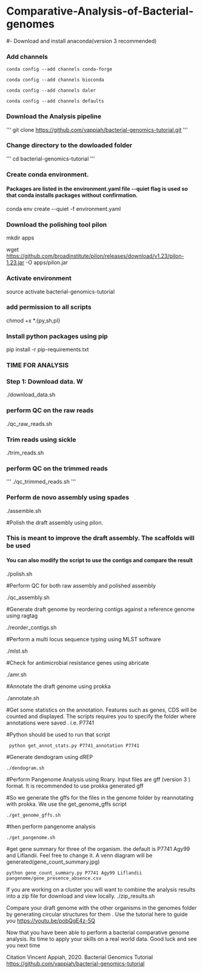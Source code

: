 # Comparative-Analysis-of-Bacterial-genomes


#- Download and install anaconda(version 3 recommended)

### Add channels

```
conda config --add channels conda-forge

conda config --add channels bioconda

conda config --add channels daler

conda config --add channels defaults
```

### Download the Analysis pipeline

'''
git clone https://github.com/vappiah/bacterial-genomics-tutorial.git
'''

### Change directory to the dowloaded folder

'''
cd bacterial-genomics-tutorial
'''

### Create conda environment.
#### Packages are listed in the environment.yaml file --quiet flag is used so that conda installs packages without confirmation. 

conda env create --quiet -f environment.yaml

### Download the polishing tool pilon

mkdir apps

wget https://github.com/broadinstitute/pilon/releases/download/v1.23/pilon-1.23.jar -O apps/pilon.jar


### Activate environment

source activate bacterial-genomics-tutorial

### add permission to all scripts

chmod +x *.{py,sh,pl}

### Install python packages using pip

pip install -r pip-requirements.txt

### TIME FOR ANALYSIS

### Step 1: Download data. W

./download_data.sh

### perform QC on the raw reads

./qc_raw_reads.sh

### Trim reads using sickle

./trim_reads.sh

### perform QC on the trimmed reads

''' ./qc_trimmed_reads.sh '''

### Perform de novo assembly using spades

./assemble.sh

#Polish the draft assembly using pilon. 
### This is meant to improve the draft assembly. The scaffolds will be used
#### You can also modify the script to use the contigs and compare the result 

./polish.sh

#Perform QC for both raw assembly and polished assembly

./qc_assembly.sh

#Generate draft genome by reordering contigs against a reference genome using ragtag

./reorder_contigs.sh

#Perform a multi locus sequence typing using MLST software

./mlst.sh

#Check for antimicrobial resistance genes using abricate

./amr.sh

#Annotate the draft genome using prokka

./annotate.sh

#Get some statistics on the annotation. Features such as genes, CDS will be counted and displayed. The scripts requires you to specify the folder where annotations were saved . i.e. P7741

#Python should be used to run that script

``` python get_annot_stats.py P7741_annotation P7741``` 

#Generate dendogram using dREP

``` ./dendogram.sh ```

#Perform Pangenome Analysis using Roary. Input files are gff (version 3 ) format. It is recommended to use prokka generated gff

#So we generate the gffs for the files in the genome folder by reannotating with prokka. We use the get_genome_gffs script

```./get_genome_gffs.sh ```

#then perform pangenome analysis

``` ./get_pangenome.sh ```

#get gene summary for three of the organism. the default is P7741 Agy99 and Liflandii. Feel free to change it. A venn diagram will be generated(gene_count_summary.jpg)

```python gene_count_summary.py P7741 Agy99 Liflandii pangenome/gene_presence_absence.csv```


If you are working on a cluster you will want to combine the analysis results into a zip file for download and view locally. 
./zip_results.sh


Compare your draft genome with the other organisms in the genomes folder by generating circular structures for them . Use the tutorial here to guide you https://youtu.be/pobQgE4z-5Q


Now that you have been able to perform a bacterial comparative genome analysis. Its time to apply your skills on a real world data.
Good luck and see you next time

Citation
Vincent Appiah, 2020.  Bacterial Genomics Tutorial  https://github.com/vappiah/bacterial-genomics-tutorial
